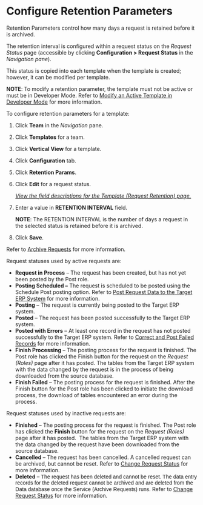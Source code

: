 # Configure Retention Parameters

Retention Parameters control how many days a request is retained before
it is archived.

The retention interval is configured within a
<span id="dspCompose Request Status" class="popUpLink">request
status</span> on the *Request Status* page (accessible by clicking
**Configuration \> Request Status** in the *Navigation pane*).

This status is copied into each template when the template is created;
however, it can be modified per template.

**NOTE**: To modify a retention parameter, the template must not be
active or must be in Developer Mode. Refer to [Modify an Active Template
in Developer Mode](Modify_an_Active_Template_in_Developer_Mode.htm) for
more information.

To configure retention parameters for a template:

1.  Click **Team** in the *Navigation
    <span style="font-style: normal;">pane</span>*.

2.  Click **Templates** for a team.

3.  Click **Vertical View** for a template.

4.  Click **Configuration** tab.

5.  Click **Retention Params**.

6.  Click **Edit** for a request status.
    
    *[View the field descriptions for the Template (Request Retention)
    page.](../Page_Desc/Template_Request_Retention.htm)*

7.  Enter a value in **RETENTION INTERVAL** field.
    
    **NOTE**: The RETENTION INTERVAL is the number of days a request in
    the selected status is retained before it is archived.

8.  Click **Save**.

Refer to [Archive Requests](Archive_Requests.htm) for more information.

Request statuses used by active requests are:

  - <span style="font-weight: bold;">Request in Process</span> – The
    request has been created, but has not yet been posted by the Post
    role.
  - <span style="font-weight: bold;">Posting Scheduled –</span> The
    request is scheduled to be posted using the Schedule Post posting
    option. Refer to [Post Request Data to the Target ERP
    System](Post_Request_Data_to_a_Target_ERP_System.htm) for more
    information.
  - <span style="font-weight: bold;">Posting</span> – The request is
    currently being posted to the Target ERP system.
  - <span style="font-weight: bold;">Posted</span> – The request has
    been posted successfully to the Target ERP system.
  - <span style="font-weight: bold;">Posted with Errors</span> – At
    least one record in the request has not posted successfully to the
    Target ERP system. Refer to [Correct and Post Failed
    Records](Correct_and_Post_Failed_Records.htm) for more information.
  - <span style="font-weight: bold;">Finish Processing</span> – The
    posting process for the request is finished. The Post role has
    clicked the Finish button for the request on the
    <span style="font-style: italic;">Request (Roles)</span> page after
    it has posted. The tables from the Target ERP system with the data
    changed by the request is in the process of being downloaded from
    the source database.
  - <span style="font-weight: bold;">Finish Failed</span> – The posting
    process for the request is finished. After the Finish button for the
    Post role has been clicked to initiate the download process, the
    download of tables encountered an error during the process.

Request statuses used by inactive requests are:

  - <span style="font-weight: bold;">Finished</span> – The posting
    process for the request is finished. The Post role has clicked the
    <span style="font-weight: bold;">Finish</span> button for the
    request on the <span style="font-style: italic;">Request
    (Roles)</span> page after it has posted. <span> </span>The tables
    from the Target ERP system with the data changed by the request have
    been downloaded from the source database.
  - <span style="font-weight: bold;">Cancelled</span> – The request has
    been cancelled. <span>A cancelled request can be archived, but
    cannot be reset. Refer to [Change Request
    Status](Change_Request_Status.htm) for more information.</span>
  - <span style="font-weight: bold;">Deleted</span> –
    <span style="font-family: Arial, sans-serif;">The request has been
    deleted and cannot be reset. The data entry records for the deleted
    request cannot be archived and are deleted from the Data database
    once the Service (Archive Requests) runs.</span><span> Refer to
    [Change Request Status](Change_Request_Status.htm) for more
    information.</span>
